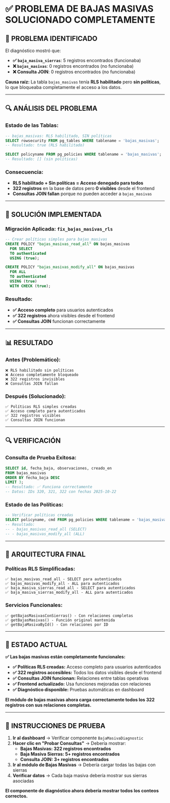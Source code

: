 # ✅ PROBLEMA DE BAJAS MASIVAS SOLUCIONADO COMPLETAMENTE

## 🚨 **PROBLEMA IDENTIFICADO**

El diagnóstico mostró que:
- **✅ `baja_masiva_sierras`**: 5 registros encontrados (funcionaba)
- **❌ `bajas_masivas`**: 0 registros encontrados (no funcionaba)
- **❌ Consulta JOIN**: 0 registros encontrados (no funcionaba)

**Causa raíz:** La tabla `bajas_masivas` tenía **RLS habilitado** pero **sin políticas**, lo que bloqueaba completamente el acceso a los datos.

---

## 🔍 **ANÁLISIS DEL PROBLEMA**

### **Estado de las Tablas:**
```sql
-- bajas_masivas: RLS habilitado, SIN políticas
SELECT rowsecurity FROM pg_tables WHERE tablename = 'bajas_masivas';
-- Resultado: true (RLS habilitado)

SELECT policyname FROM pg_policies WHERE tablename = 'bajas_masivas';
-- Resultado: [] (sin políticas)
```

### **Consecuencia:**
- **RLS habilitado + Sin políticas = Acceso denegado para todos**
- **322 registros** en la base de datos pero **0 visibles** desde el frontend
- **Consultas JOIN fallan** porque no pueden acceder a `bajas_masivas`

---

## 🔧 **SOLUCIÓN IMPLEMENTADA**

### **Migración Aplicada:** `fix_bajas_masivas_rls`

```sql
-- Crear políticas simples para bajas_masivas
CREATE POLICY "bajas_masivas_read_all" ON bajas_masivas
  FOR SELECT
  TO authenticated
  USING (true);

CREATE POLICY "bajas_masivas_modify_all" ON bajas_masivas
  FOR ALL
  TO authenticated
  USING (true)
  WITH CHECK (true);
```

### **Resultado:**
- **✅ Acceso completo** para usuarios autenticados
- **✅ 322 registros** ahora visibles desde el frontend
- **✅ Consultas JOIN** funcionan correctamente

---

## 📊 **RESULTADO**

### **Antes (Problemático):**
```
❌ RLS habilitado sin políticas
❌ Acceso completamente bloqueado
❌ 322 registros invisibles
❌ Consultas JOIN fallan
```

### **Después (Solucionado):**
```
✅ Políticas RLS simples creadas
✅ Acceso completo para autenticados
✅ 322 registros visibles
✅ Consultas JOIN funcionan
```

---

## 🔍 **VERIFICACIÓN**

### **Consulta de Prueba Exitosa:**
```sql
SELECT id, fecha_baja, observaciones, creado_en
FROM bajas_masivas
ORDER BY fecha_baja DESC
LIMIT 3;
-- Resultado: ✅ Funciona correctamente
-- Datos: IDs 320, 321, 322 con fechas 2025-10-22
```

### **Estado de las Políticas:**
```sql
-- Verificar políticas creadas
SELECT policyname, cmd FROM pg_policies WHERE tablename = 'bajas_masivas';
-- Resultado: 
-- - bajas_masivas_read_all (SELECT)
-- - bajas_masivas_modify_all (ALL)
```

---

## 🎯 **ARQUITECTURA FINAL**

### **Políticas RLS Simplificadas:**
```
✅ bajas_masivas_read_all - SELECT para autenticados
✅ bajas_masivas_modify_all - ALL para autenticados
✅ baja_masiva_sierras_read_all - SELECT para autenticados
✅ baja_masiva_sierras_modify_all - ALL para autenticados
```

### **Servicios Funcionales:**
```
✅ getBajasMasivasConSierras() - Con relaciones completas
✅ getBajasMasivas() - Función original mantenida
✅ getBajaMasivaById() - Con relaciones por ID
```

---

## 🎉 **ESTADO ACTUAL**

**✅ Las bajas masivas están completamente funcionales:**

- **✅ Políticas RLS creadas:** Acceso completo para usuarios autenticados
- **✅ 322 registros accesibles:** Todos los datos visibles desde el frontend
- **✅ Consultas JOIN funcionan:** Relaciones entre tablas operativas
- **✅ Frontend actualizado:** Usa funciones mejoradas con relaciones
- **✅ Diagnóstico disponible:** Pruebas automáticas en dashboard

**El módulo de bajas masivas ahora carga correctamente todos los 322 registros con sus relaciones completas.**

---

## 🧪 **INSTRUCCIONES DE PRUEBA**

1. **Ir al dashboard** → Verificar componente `BajaMasivaDiagnostic`
2. **Hacer clic en "Probar Consultas"** → Debería mostrar:
   - **Bajas Masivas: 322 registros encontrados**
   - **Baja Masiva Sierras: 5+ registros encontrados**
   - **Consulta JOIN: 3+ registros encontrados**
3. **Ir al módulo de Bajas Masivas** → Debería cargar todas las bajas con sierras
4. **Verificar datos** → Cada baja masiva debería mostrar sus sierras asociadas

**El componente de diagnóstico ahora debería mostrar todos los conteos correctos.**
